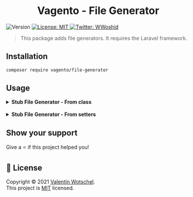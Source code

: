 <h1 align="center">Vagento - File Generator</h1>
<p>
  <img alt="Version" src="https://img.shields.io/badge/version-1.0.1-blue.svg?cacheSeconds=2592000" />
  <a href="https://opensource.org/licenses/MIT" target="_blank">
    <img alt="License: MIT" src="https://img.shields.io/badge/License-MIT-yellow.svg" />
  </a>
  <a href="https://twitter.com/WWoshid" target="_blank">
    <img alt="Twitter: WWoshid" src="https://img.shields.io/twitter/follow/WWoshid.svg?style=social" />
  </a>
</p>

> This package adds file generators. It requires the Laravel framework.

## Installation

```sh
composer require vagento/file-generator
```

## Usage

<details>
<summary>
<b>Stub File Generator - From class</b>
</summary>

1. Create a new **class** which extends the `\Vagento\FileGenerator\AbstractStubFileGenerator` class.<br>
And add the **getter methods** to the class:

```php
use Vagento\FileGenerator\AbstractStubFileGenerator;

class MyFileGenerator extends AbstractStubFileGenerator
{
    // Required: This is the path to the file that will be generated
    public function getPath(): string
    {
        return 'path/to/fileToGenerate.php';    
    }
    
    // Required: This is the path to the stub file
    public function getStubPath(): string
    {
        return __DIR__ . '/stubs/file.blade.php';    
    }
    
    // Optional: This is the data that will always be passed to the stub file
    public function getStubData(): array
    {
        // [Key (string) => Value (mixed)]
        return ['always' => 5];
    }
}
```

2. Create a new **stub file**, which must end with `.blade.php`.<br>
You can use the **blade syntax**:

```
Filename: file.blade.php
Always: {{ $always }}
```

3. Create a new **instance of the class** and call the `generate()` method.<br>
   You can also chain the methods.

```php
$generator = new MyFileGenerator();

// Generate the file
$generator->generate();
```

Which will result in the following file:
```
Filename: file.blade.php
Always: 5
```

The `generate()` method will generate the file and overwrite any existing file.
</details>

<br>

<details>
<summary>
<b>Stub File Generator - From setters</b>
</summary>

1. Create a new **stub file**, which must end with `.blade.php`.<br>
You can use the **blade syntax**:

```
Filename: file.blade.php
Data to add: {{ $dataToAdd }}
```

2. Create a new **instance of the class** and call the `generate()` method.<br>
   You can use the **constructor** or use the **methods** (or **chain** them).

```php
$generator = new \Vagento\FileGenerator\Generators\StubFileGenerator(
    'path/to/fileToGenerate.php', // Path to the file which will be generated
    __DIR__ . '/stubs/file.blade.php', // Path to the stub file
    ['dataToAdd' => 10] // Optional: Data that will be passed to the stub file
);

// Generate the file
$generator->generate();

// OR

$generator = new \Vagento\FileGenerator\Generators\StubFileGenerator();

// Set the path to the file which will be generated
$generator->setPath('path/to/fileToGenerate.php');

// Set the path to the stub file
$generator->setStubPath(__DIR__ . '/stubs/file.blade.php');

// Optional: Add data to the stub file
$generator->addStubData(['dataToAdd', 10]);

// Generate the file
$generator->generate();

// OR

// Chain methods
$generator->setPath('path/to/fileToGenerate.php')
    ->setStubPath(__DIR__ . '/stubs/file.blade.php')
    ->addStubData(['dataToAdd', 10])
    ->generate();
```

Which will result in the following file:

```
Filename: file.blade.php
Data to add: 10
```

The `generate()` method will generate the file and overwrite any existing file.
</details>

## Show your support

Give a ⭐️ if this project helped you!

## 📝 License

Copyright © 2021 [Valentin Wotschel](https://github.com/WalterWoshid).<br />
This project is [MIT](https://opensource.org/licenses/MIT) licensed.